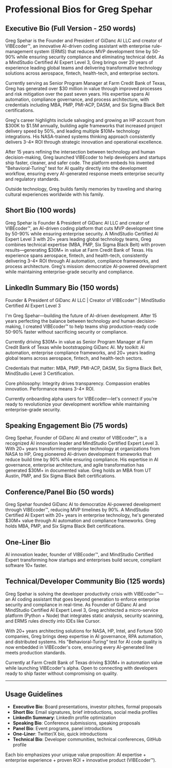 # Professional Bios for Greg Spehar

## Executive Bio (Full Version - 250 words)

Greg Spehar is the Founder and President of GiDanc AI LLC and creator of VIBEcoder™, an innovative AI-driven coding assistant with enterprise rule-management system (ERMS) that reduces MVP development time by 50-90% while ensuring security compliance and eliminating technical debt. As a MindStudio Certified AI Expert Level 3, Greg brings over 20 years of experience leading global teams and delivering transformative technology solutions across aerospace, fintech, health-tech, and enterprise sectors.

Currently serving as Senior Program Manager at Farm Credit Bank of Texas, Greg has generated over $30 million in value through improved processes and risk mitigation over the past seven years. His expertise spans AI automation, compliance governance, and process architecture, with credentials including MBA, PMP, PMI-ACP, DASM, and Six Sigma Black Belt certifications.

Greg's career highlights include salvaging and growing an HP account from $300K to $1.5M annually, building agile frameworks that increased project delivery speed by 50%, and leading multiple $10M+ technology integrations. His NASA-trained systems thinking approach consistently delivers 3-4× ROI through strategic innovation and operational excellence.

After 15 years refining the intersection between technology and human decision-making, Greg launched VIBEcoder to help developers and startups ship faster, cleaner, and safer code. The platform embeds his invented "Behavioral-Turing" test for AI quality directly into the development workflow, ensuring every AI-generated response meets enterprise security and regulatory standards.

Outside technology, Greg builds family memories by traveling and sharing cultural experiences worldwide with his family.

## Short Bio (100 words)

Greg Spehar is Founder & President of GiDanc AI LLC and creator of VIBEcoder™, an AI-driven coding platform that cuts MVP development time by 50-90% while ensuring enterprise security. A MindStudio Certified AI Expert Level 3 with 20+ years leading global technology teams, Greg combines technical expertise (MBA, PMP, Six Sigma Black Belt) with proven results—generating $30M+ in value at Farm Credit Bank of Texas. His experience spans aerospace, fintech, and health-tech, consistently delivering 3-4× ROI through AI automation, compliance frameworks, and process architecture. Greg's mission: democratize AI-powered development while maintaining enterprise-grade security and compliance.

## LinkedIn Summary Bio (150 words)

Founder & President of GiDanc AI LLC | Creator of VIBEcoder™ | MindStudio Certified AI Expert Level 3

I'm Greg Spehar—building the future of AI-driven development. After 15 years perfecting the balance between technology and human decision-making, I created VIBEcoder™ to help teams ship production-ready code 50-90% faster without sacrificing security or compliance.

Currently driving $30M+ in value as Senior Program Manager at Farm Credit Bank of Texas while bootstrapping GiDanc AI. My toolkit: AI automation, enterprise compliance frameworks, and 20+ years leading global teams across aerospace, fintech, and health-tech sectors.

Credentials that matter: MBA, PMP, PMI-ACP, DASM, Six Sigma Black Belt, MindStudio Level 3 Certification.

Core philosophy: Integrity drives transparency. Compassion enables innovation. Performance means 3-4× ROI.

Currently onboarding alpha users for VIBEcoder—let's connect if you're ready to revolutionize your development workflow while maintaining enterprise-grade security.

## Speaking Engagement Bio (75 words)

Greg Spehar, Founder of GiDanc AI and creator of VIBEcoder™, is a recognized AI innovation leader and MindStudio Certified Expert Level 3. With 20+ years transforming enterprise technology at organizations from NASA to HP, Greg pioneered AI-driven development frameworks that reduce build time by 90% while ensuring compliance. His expertise in AI governance, enterprise architecture, and agile transformation has generated $30M+ in documented value. Greg holds an MBA from UT Austin, PMP, and Six Sigma Black Belt certifications.

## Conference/Panel Bio (50 words)

Greg Spehar founded GiDanc AI to democratize AI-powered development through VIBEcoder™, reducing MVP timelines by 90%. A MindStudio Certified AI Expert with 20+ years in enterprise technology, he's generated $30M+ value through AI automation and compliance frameworks. Greg holds MBA, PMP, and Six Sigma Black Belt certifications.

## One-Liner Bio

AI innovation leader, founder of VIBEcoder™, and MindStudio Certified Expert transforming how startups and enterprises build secure, compliant software 10× faster.

## Technical/Developer Community Bio (125 words)

Greg Spehar is solving the developer productivity crisis with VIBEcoder™—an AI coding assistant that goes beyond generation to enforce enterprise security and compliance in real-time. As Founder of GiDanc AI and MindStudio Certified AI Expert Level 3, Greg architected a micro-service platform (Python + Node) that integrates static analysis, security scanning, and ERMS rules directly into IDEs like Cursor.

With 20+ years architecting solutions for NASA, HP, Intel, and Fortune 500 companies, Greg brings deep expertise in AI governance, RPA automation, and distributed systems. His "Behavioral-Turing" test for AI code quality is now embedded in VIBEcoder's core, ensuring every AI-generated line meets production standards.

Currently at Farm Credit Bank of Texas driving $30M+ in automation value while launching VIBEcoder's alpha. Open to connecting with developers ready to ship faster without compromising on quality.

---

## Usage Guidelines

- **Executive Bio**: Board presentations, investor pitches, formal proposals
- **Short Bio**: Email signatures, brief introductions, social media profiles  
- **LinkedIn Summary**: LinkedIn profile optimization
- **Speaking Bio**: Conference submissions, speaking proposals
- **Panel Bio**: Event programs, panel introductions
- **One-Liner**: Twitter/X bio, quick introductions
- **Technical Bio**: Developer communities, technical conferences, GitHub profile

Each bio emphasizes your unique value proposition: AI expertise + enterprise experience + proven ROI + innovative product (VIBEcoder™).
